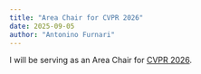 ```yaml
---
title: "Area Chair for CVPR 2026"
date: 2025-09-05
author: "Antonino Furnari"
---
```

I will be serving as an Area Chair for [CVPR 2026](https://cvpr.thecvf.org/).
